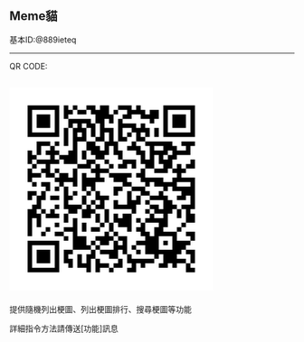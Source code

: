 Meme貓
---------------------------------------------------------
基本ID:@889ieteq

---------------------------------------------------------
QR CODE:


![img](https://github.com/Rhapsody0128/node-line-Rhapsody0128/blob/master/889ieteq.png)
---------------------------------------------------------

提供隨機列出梗圖、列出梗圖排行、搜尋梗圖等功能

詳細指令方法請傳送[功能]訊息
